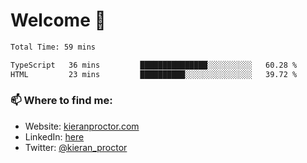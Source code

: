 # Welcome 🦘

<!--START_SECTION:waka-->

```txt
Total Time: 59 mins

TypeScript   36 mins         ███████████████░░░░░░░░░░   60.28 %
HTML         23 mins         ██████████░░░░░░░░░░░░░░░   39.72 %
```

<!--END_SECTION:waka-->

### 📫 Where to find me:

-   Website: [kieranproctor.com](https://kieranproctor.com/)
-   LinkedIn: [here](https://www.linkedin.com/in/kieran-proctor-086b5a159/)
-   Twitter: [@kieran_proctor](https://twitter.com/kieran_proctor)

